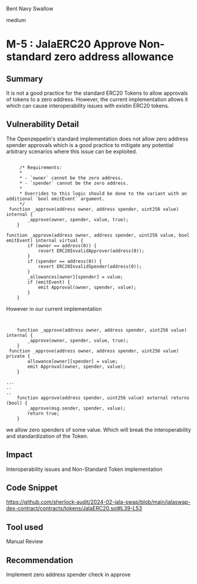Bent Navy Swallow

medium

# M-5 : JalaERC20 Approve Non-standard zero address allowance

## Summary
It is not a good practice  for the standard ERC20 Tokens to allow approvals of tokens to a zero address.
However, the current implementation allows it which can cause interoperability issues with existin ERC20 tokens.

## Vulnerability Detail
The Openzeppelin's standard implementation does not allow zero address spender approvals which is a good practice to mitigate any potential arbitrary scenarios where this issue can be exploited.

```solidity

     /* Requirements:
     *
     * - `owner` cannot be the zero address.
     * - `spender` cannot be the zero address.
     *
     * Overrides to this logic should be done to the variant with an additional `bool emitEvent` argument.
     */
 function _approve(address owner, address spender, uint256 value) internal {
        _approve(owner, spender, value, true);
    }

function _approve(address owner, address spender, uint256 value, bool emitEvent) internal virtual {
        if (owner == address(0)) {
            revert ERC20InvalidApprover(address(0));
        }
        if (spender == address(0)) {
            revert ERC20InvalidSpender(address(0));
        }
        _allowances[owner][spender] = value;
        if (emitEvent) {
            emit Approval(owner, spender, value);
        }
    }
```

However in our current implementation 

```solidity


    function _approve(address owner, address spender, uint256 value) internal {
        _approve(owner, spender, value, true);
    }
 function _approve(address owner, address spender, uint256 value) private {
        allowance[owner][spender] = value;
        emit Approval(owner, spender, value);
    }

...
..
..
    function approve(address spender, uint256 value) external returns (bool) {
        _approve(msg.sender, spender, value);
        return true;
    }
```
we allow zero spenders of some value.
Which will break the interoperability and standardization of the Token.


## Impact
Interoperability issues and Non-Standard Token implementation

## Code Snippet
https://github.com/sherlock-audit/2024-02-jala-swap/blob/main/jalaswap-dex-contract/contracts/tokens/JalaERC20.sol#L39-L53
## Tool used

Manual Review

## Recommendation
Implement zero address spender check in approve